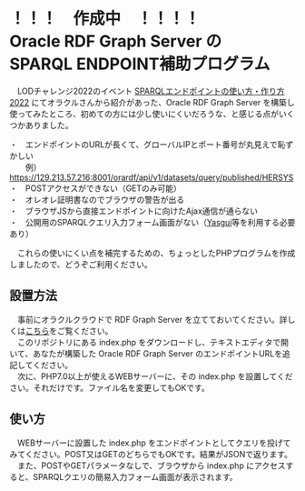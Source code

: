 # ！！！　作成中　！！！！<br>Oracle RDF Graph Server の<br> SPARQL ENDPOINT補助プログラム
　LODチャレンジ2022のイベント <a href="https://lodc2022sparql.peatix.com/">SPARQLエンドポイントの使い方・作り方2022</a> にてオラクルさんから紹介があった、Oracle RDF Graph Server を構築し使ってみたところ、初めての方には少し使いにくいだろうな、と感じる点がいくつかありました。

・　エンドポイントのURLが長くて、グローバルIPとポート番号が丸見えで恥ずかしい<br>
　　例）https://129.213.57.216:8001/orardf/api/v1/datasets/query/published/HERSYS<br>
・　POSTアクセスができない（GETのみ可能）<br>
・　オレオレ証明書なのでブラウザの警告が出る<br>
・　ブラウザJSから直接エンドポイントに向けたAjax通信が通らない<br>
・　公開用のSPARQLクエリ入力フォーム画面がない（<a href="https://yasgui.triply.cc/">Yasgui</a>等を利用する必要あり）<br>
 
　これらの使いにくい点を補完するための、ちょっとしたPHPプログラムを作成しましたので、どうぞご利用ください。
 
## 設置方法

　事前にオラクルクラウドで RDF Graph Server を立てておいてください。詳しくは<a href="https://lodc2022sparql.peatix.com/">こちら</a>をご覧ください。<br>
　このリポジトリにある index.php をダウンロードし、テキストエディタで開いて、あなたが構築した Oracle RDF Graph Server のエンドポイントURLを追記してください。<br>
　次に、PHP7.0以上が使えるWEBサーバーに、その index.php を設置してください。それだけです。ファイル名を変更してもOKです。

## 使い方

　WEBサーバーに設置した index.php をエンドポイントとしてクエリを投げてみてください。POST又はGETのどちらでもOKです。結果がJSONで返ります。<br>
　また、POSTやGETパラメータなしで、ブラウザから index.php にアクセスすると、SPARQLクエリの簡易入力フォーム画面が表示されます。
 
